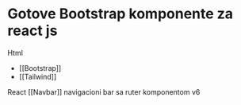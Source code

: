 # Gotove Bootstrap komponente za react js

Html
- [[Bootstrap]]
- [[Tailwind]]

React
[[Navbar]] navigacioni bar sa ruter komponentom v6
